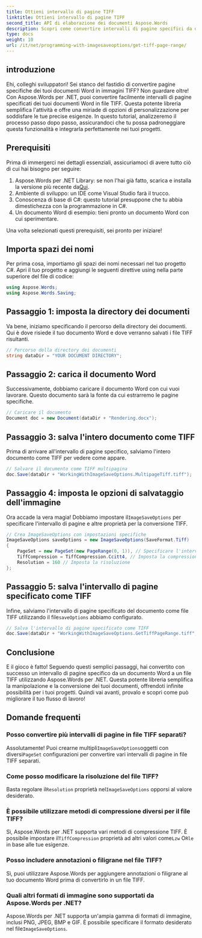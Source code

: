 ```yaml
---
title: Ottieni intervallo di pagine TIFF
linktitle: Ottieni intervallo di pagine TIFF
second_title: API di elaborazione dei documenti Aspose.Words
description: Scopri come convertire intervalli di pagine specifici da documenti Word a file TIFF utilizzando Aspose.Words per .NET con questa guida passo passo.
type: docs
weight: 10
url: /it/net/programming-with-imagesaveoptions/get-tiff-page-range/
---
```

## introduzione

Ehi, colleghi sviluppatori! Sei stanco del fastidio di convertire pagine specifiche dei tuoi documenti Word in immagini TIFF? Non guardare oltre! Con Aspose.Words per .NET, puoi convertire facilmente intervalli di pagine specificati dei tuoi documenti Word in file TIFF. Questa potente libreria semplifica l'attività e offre una miriade di opzioni di personalizzazione per soddisfare le tue precise esigenze. In questo tutorial, analizzeremo il processo passo dopo passo, assicurandoci che tu possa padroneggiare questa funzionalità e integrarla perfettamente nei tuoi progetti.

## Prerequisiti

Prima di immergerci nei dettagli essenziali, assicuriamoci di avere tutto ciò di cui hai bisogno per seguire:

1.  Aspose.Words per .NET Library: se non l'hai già fatto, scarica e installa la versione più recente da[Qui](https://releases.aspose.com/words/net/).
2. Ambiente di sviluppo: un IDE come Visual Studio farà il trucco.
3. Conoscenza di base di C#: questo tutorial presuppone che tu abbia dimestichezza con la programmazione in C#.
4. Un documento Word di esempio: tieni pronto un documento Word con cui sperimentare.

Una volta selezionati questi prerequisiti, sei pronto per iniziare!

## Importa spazi dei nomi

Per prima cosa, importiamo gli spazi dei nomi necessari nel tuo progetto C#. Apri il tuo progetto e aggiungi le seguenti direttive using nella parte superiore del file di codice:

```csharp
using Aspose.Words;
using Aspose.Words.Saving;
```

## Passaggio 1: imposta la directory dei documenti

Va bene, iniziamo specificando il percorso della directory dei documenti. Qui è dove risiede il tuo documento Word e dove verranno salvati i file TIFF risultanti.

```csharp
// Percorso della directory dei documenti
string dataDir = "YOUR DOCUMENT DIRECTORY";
```

## Passaggio 2: carica il documento Word

Successivamente, dobbiamo caricare il documento Word con cui vuoi lavorare. Questo documento sarà la fonte da cui estrarremo le pagine specifiche.

```csharp
// Caricare il documento
Document doc = new Document(dataDir + "Rendering.docx");
```

## Passaggio 3: salva l'intero documento come TIFF

Prima di arrivare all'intervallo di pagine specifico, salviamo l'intero documento come TIFF per vedere come appare.

```csharp
// Salvare il documento come TIFF multipagina
doc.Save(dataDir + "WorkingWithImageSaveOptions.MultipageTiff.tiff");
```

## Passaggio 4: imposta le opzioni di salvataggio dell'immagine

Ora accade la vera magia! Dobbiamo impostare il`ImageSaveOptions` per specificare l'intervallo di pagine e altre proprietà per la conversione TIFF.

```csharp
// Crea ImageSaveOptions con impostazioni specifiche
ImageSaveOptions saveOptions = new ImageSaveOptions(SaveFormat.Tiff)
{
    PageSet = new PageSet(new PageRange(0, 1)), // Specificare l'intervallo di pagine
    TiffCompression = TiffCompression.Ccitt4, // Imposta la compressione TIFF
    Resolution = 160 // Imposta la risoluzione
};
```

## Passaggio 5: salva l'intervallo di pagine specificato come TIFF

 Infine, salviamo l'intervallo di pagine specificato del documento come file TIFF utilizzando il file`saveOptions` abbiamo configurato.

```csharp
// Salva l'intervallo di pagine specificato come TIFF
doc.Save(dataDir + "WorkingWithImageSaveOptions.GetTiffPageRange.tiff", saveOptions);
```

## Conclusione

E il gioco è fatto! Seguendo questi semplici passaggi, hai convertito con successo un intervallo di pagine specifico da un documento Word a un file TIFF utilizzando Aspose.Words per .NET. Questa potente libreria semplifica la manipolazione e la conversione dei tuoi documenti, offrendoti infinite possibilità per i tuoi progetti. Quindi vai avanti, provalo e scopri come può migliorare il tuo flusso di lavoro!

## Domande frequenti

### Posso convertire più intervalli di pagine in file TIFF separati?

 Assolutamente! Puoi crearne multipli`ImageSaveOptions`oggetti con diversi`PageSet` configurazioni per convertire vari intervalli di pagine in file TIFF separati.

### Come posso modificare la risoluzione del file TIFF?

 Basta regolare il`Resolution` proprietà nel`ImageSaveOptions` opporsi al valore desiderato.

### È possibile utilizzare metodi di compressione diversi per il file TIFF?

 Sì, Aspose.Words per .NET supporta vari metodi di compressione TIFF. È possibile impostare il`TiffCompression` proprietà ad altri valori come`Lzw` O`Rle` in base alle tue esigenze.

### Posso includere annotazioni o filigrane nel file TIFF?

Sì, puoi utilizzare Aspose.Words per aggiungere annotazioni o filigrane al tuo documento Word prima di convertirlo in un file TIFF.

### Quali altri formati di immagine sono supportati da Aspose.Words per .NET?

 Aspose.Words per .NET supporta un'ampia gamma di formati di immagine, inclusi PNG, JPEG, BMP e GIF. È possibile specificare il formato desiderato nel file`ImageSaveOptions`.